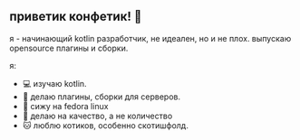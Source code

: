 ## приветик конфетик! 👋

я - начинающий kotlin разработчик, не идеален, но и не плох. выпускаю opensource плагины и сборки. 

я:

- 💻 изучаю kotlin.
- 📅 делаю плагины, сборки для серверов.
- 🐧 сижу на fedora linux
- 🎯 делаю на качество, а не количество
- 🐱 люблю котиков, особенно скотишфолд.
